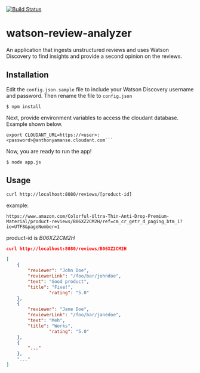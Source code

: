 [![Build Status](https://travis-ci.org/IBM/watson-review-analyzer.svg?branch=master)](https://travis-ci.org/IBM/watson-review-analyzer)

# watson-review-analyzer
An application that ingests unstructured reviews and uses Watson Discovery to find insights and provide a second opinion on the reviews. 

## Installation

Edit the `config.json.sample` file to include your Watson Discovery username and password. Then rename the file to `config.json`


```
$ npm install
```

Next, provide environment variables to access the cloudant database. Example shown below. 

```
export CLOUDANT_URL=https://<user>:<password>@anthonyamanse.cloudant.com```
```
Now, you are ready to run the app!
```
$ node app.js
```

## Usage
`curl http://localhost:8080/reviews/[product-id]`

example:

`https://www.amazon.com/Colorful-Ultra-Thin-Anti-Drop-Premium-Material/product-reviews/B06XZ2CM2H/ref=cm_cr_getr_d_paging_btm_1?ie=UTF8&pageNumber=1`

product-id is _B06XZ2CM2H_
```JSON
curl http://localhost:8080/reviews/B06XZ2CM2H

[
	{
		"reviewer": "John Doe",
		"reviewerLink": "/foo/bar/johndoe",
		"text": "Good product",
		"title": "Five!",
                "rating": "5.0"
	},
	{
		"reviewer": "Jane Doe",
		"reviewerLink": "/foo/bar/janedoe",
		"text": "Meh",
		"title": "Works",
                "rating": "5.0"
	},
	{
		"..."
	},
	"..."
]
```
